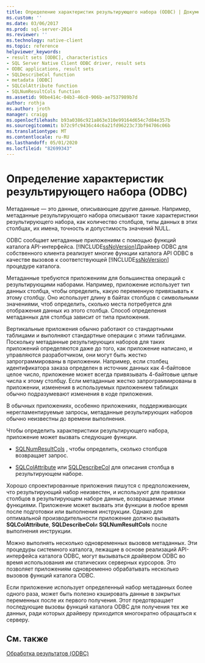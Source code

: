 ```yaml
---
title: Определение характеристик результирующего набора (ODBC) | Документация Майкрософт
ms.custom: ''
ms.date: 03/06/2017
ms.prod: sql-server-2014
ms.reviewer: ''
ms.technology: native-client
ms.topic: reference
helpviewer_keywords:
- result sets [ODBC], characteristics
- SQL Server Native Client ODBC driver, result sets
- ODBC applications, result sets
- SQLDescribeCol function
- metadata [ODBC]
- SQLColAttribute function
- SQLNumResultCols function
ms.assetid: 90be414c-04b3-46c0-906b-ae7537989b7d
author: rothja
ms.author: jroth
manager: craigg
ms.openlocfilehash: b93a0386c921a863e310e99164d654c7d84e357b
ms.sourcegitcommit: b72c9fc9436c44c6a21fd96223c73bf94706c06b
ms.translationtype: MT
ms.contentlocale: ru-RU
ms.lasthandoff: 05/01/2020
ms.locfileid: "82699343"
---
```

# <a name="determining-the-characteristics-of-a-result-set-odbc"></a>Определение характеристик результирующего набора (ODBC)
  Метаданные — это данные, описывающие другие данные. Например, метаданные результирующего набора описывают такие характеристики результирующего набора, как количество столбцов, типы данных в этих столбцах, их имена, точность и допустимость значений NULL.  
  
 ODBC сообщает метаданные приложениям с помощью функций каталога API-интерфейса. [!INCLUDE[ssNoVersion](../../includes/ssnoversion-md.md)]Драйвер ODBC для собственного клиента реализует многие функции каталога API ODBC в качестве вызовов к соответствующей [!INCLUDE[ssNoVersion](../../includes/ssnoversion-md.md)] процедуре каталога.  
  
 Метаданные требуются приложениям для большинства операций с результирующими наборами. Например, приложение использует тип данных столбца, чтобы определить, какую переменную привязывать к этому столбцу. Оно использует длину в байтах столбцов с символьными значениями, чтоб определить, сколько места потребуется для отображения данных из этого столбца. Способ определения метаданных для столбца зависит от типа приложения.  
  
 Вертикальные приложения обычно работают со стандартными таблицами и выполняют стандартные операции с этими таблицами. Поскольку метаданные результирующих наборов для таких приложений определяются даже до того, как приложение написано, и управляются разработчиком, они могут быть жестко запрограммированы в приложении. Например, если столбец идентификатора заказа определен в источник данных как 4-байтовое целое число, приложение может всегда привязывать 4-байтовые целые числа к этому столбцу. Если метаданные жестко запрограммированы в приложении, изменения в используемых приложением таблицах обычно подразумевают изменения в коде приложения.  
  
 В обычных приложениях, особенно приложениях, поддерживающих нерегламентируемые запросы, метаданные результирующих наборов обычно неизвестны до времени выполнения.  
  
 Чтобы определить характеристики результирующего набора, приложение может вызвать следующие функции.  
  
-   [SQLNumResultCols](../native-client-odbc-api/sqlnumresultcols.md) , чтобы определить, сколько столбцов возвращает запрос.  
  
-   [SQLColAttribute](../native-client-odbc-api/sqlcolattribute.md) или [SQLDescribeCol](../native-client-odbc-api/sqldescribecol.md) для описания столбца в результирующем наборе.  
  
 Хорошо спроектированные приложения пишутся с предположением, что результирующий набор неизвестен, и используют для привязки столбцов в результирующем наборе данные, возвращаемые этими функциями. Приложение может вызвать эти функции в любое время после подготовки или выполнения инструкции. Однако для оптимальной производительности приложение должно вызывать **SQLColAttribute**, **SQLDescribeCol**и **SQLNumResultCols** после выполнения инструкции.  
  
 Можно выполнять несколько одновременных вызовов метаданных. Эти процедуры системного каталога, лежащие в основе реализаций API-интерфейса каталога ODBC, могут вызываться драйвером ODBC во время использования им статических серверных курсоров. Это позволяет приложениям одновременно обрабатывать несколько вызовов функций каталога ODBC.  
  
 Если приложение использует определенный набор метаданных более одного раза, может быть полезно кэшировать данные в закрытых переменных после их первого получения. Этот предотвращает последующие вызовы функций каталога ODBC для получения тех же данных, ради которых драйверу приходится многократно обращаться к серверу.  
  
## <a name="see-also"></a>См. также  
 [Обработка результатов &#40;ODBC&#41;](processing-results-odbc.md)  
  
  

